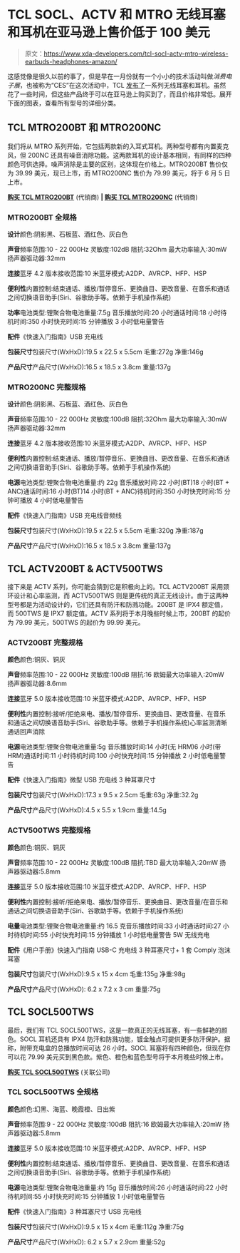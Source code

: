 # TCL SOCL、ACTV 和 MTRO 无线耳塞和耳机在亚马逊上售价低于 100 美元

> 原文：<https://www.xda-developers.com/tcl-socl-actv-mtro-wireless-earbuds-headphones-amazon/>

这感觉像是很久以前的事了，但是早在一月份就有一个小小的技术活动叫做*消费电子展*，也被称为“CES”在这次活动中，TCL [发布了](https://www.tclusa.com/press-releases/tcl-premium-audio-ces-2020)一系列无线耳塞和耳机。虽然花了一些时间，但这些产品终于可以在亚马逊上购买到了，而且价格非常低。展开下面的图表，查看所有型号的详细分类。

## TCL MTRO200BT 和 MTRO200NC

我们将从 MTRO 系列开始，它包括两款新的入耳式耳机。两种型号都有内置麦克风，但 200NC 还具有噪音消除功能。这两款耳机的设计基本相同，有同样的四种颜色可供选择。噪声消除是主要的区别，这体现在价格上。MTRO200BT 售价仅为 39.99 美元，现已上市，而 MTRO200NC 售价为 79.99 美元，将于 6 月 5 日上市。

**[购买 TCL MTRO200BT](https://www.amazon.com/dp/B087FCJB54?tag=xda-70m2lbj-20&ascsubtag=UUxdaUeUpU28585&asc_refurl=https%3A%2F%2Fwww.xda-developers.com%2Ftcl-socl-actv-mtro-wireless-earbuds-headphones-amazon%2F&asc_campaign=Short-Term)** (代销商) **| [购买 TCL MTRO200NC](https://www.amazon.com/dp/B087F749TN?tag=xda-70m2lbj-20&ascsubtag=UUxdaUeUpU28585&asc_refurl=https%3A%2F%2Fwww.xda-developers.com%2Ftcl-socl-actv-mtro-wireless-earbuds-headphones-amazon%2F&asc_campaign=Short-Term)** (代销商)

### MTRO200BT 全规格

**设计**颜色:阴影黑、石板蓝、酒红色、灰白色

**声音**频率范围:10 - 22 000Hz 灵敏度:102dB 阻抗:32Ohm 最大功率输入:30mW 扬声器驱动器:32mm

**连接**蓝牙 4.2 版本接收范围:10 米蓝牙模式:A2DP、AVRCP、HFP、HSP

**便利性**内置控制:结束通话、播放/暂停音乐、更换曲目、更改音量、在音乐和通话之间切换语音助手(Siri、谷歌助手等。依赖于手机操作系统)

**功率**电池类型:锂聚合物电池重量:7.5g 音乐播放时间:20 小时通话时间:18 小时待机时间:350 小时快充时间:15 分钟播放 3 小时低电量警告

**配件**《快速入门指南》USB 充电线

**包装尺寸**包装尺寸(WxHxD):19.5 x 22.5 x 5.5cm 毛重:272g 净重:146g

**产品尺寸**产品尺寸(WxHxD):16.5 x 18.5 x 3.8cm 重量:137g

### MTRO200NC 完整规格

**设计**颜色:阴影黑、石板蓝、酒红色、灰白色

**声音**频率范围:10 - 22 000Hz 灵敏度:100dB 阻抗:32Ohm 最大功率输入:30mW 扬声器驱动器:32mm

**连接**蓝牙 4.2 版本接收范围:10 米蓝牙模式:A2DP、AVRCP、HFP、HSP

**便利性**内置控制:结束通话、播放/暂停音乐、更换曲目、更改音量、在音乐和通话之间切换语音助手(Siri、谷歌助手等。依赖于手机操作系统)

**电源**电池类型:锂聚合物电池重量:约 22g 音乐播放时间:22 小时(BT)18 小时(BT + ANC)通话时间:16 小时(BT)14 小时(BT + ANC)待机时间:350 小时快充时间:15 分钟可播放 4 小时低电量警告

**配件**《快速入门指南》USB 充电线音频线

**包装尺寸**包装尺寸(WxHxD):19.5 x 22.5 x 5.5cm 毛重:320g 净重:187g

**产品尺寸**产品尺寸(WxHxD):16.5 x 18.5 x 3.8cm 重量:137g

## TCL ACTV200BT & ACTV500TWS

接下来是 ACTV 系列，你可能会猜到它是积极向上的。TCL ACTV200BT 采用颈环设计和心率监测，而 ACTV500TWS 则是更传统的真正无线设计。由于这两种型号都是为活动设计的，它们还具有防汗和防溅功能。200BT 是 IPX4 额定值，而 500TWS 是 IPX7 额定值。ACTV 系列将于本月晚些时候上市，200BT 的起价为 79.99 美元，500TWS 的起价为 99.99 美元。

### ACTV200BT 完整规格

**颜色**颜色:铜灰、铜灰

**声音**频率范围:10 - 22 000Hz 灵敏度:100dB 阻抗:16 欧姆最大功率输入:20mW 扬声器驱动器:8.6mm

**连接**蓝牙 5.0 版本接收范围:10 米蓝牙模式:A2DP、AVRCP、HFP、HSP

**便利性**内置控制:接听/拒绝来电、播放/暂停音乐、更换曲目、更改音量、在音乐和通话之间切换语音助手(Siri、谷歌助手等。依赖于手机操作系统)心率监测清晰通话回声消除

**电源**电池类型:锂聚合物电池重量:5g 音乐播放时间:14 小时(无 HRM)6 小时(带 HRM)通话时间:11 小时待机时间:100 小时快充时间:15 分钟播放 2 小时低电量警告

**配件**《快速入门指南》微型 USB 充电线 3 种耳罩尺寸

**包装尺寸**包装尺寸(WxHxD):17.3 x 9.5 x 2.5cm 毛重:63g 净重:32.2g

**产品尺寸**产品尺寸(WxHxD):4.5 x 5.5 x 1.9cm 重量:14.5g

### ACTV500TWS 完整规格

**颜色**颜色:铜灰、铜灰

**声音**频率范围:10 - 22 000Hz 灵敏度:100dB 阻抗:TBD 最大功率输入:20mW 扬声器驱动器:5.8mm

**连接**蓝牙 5.0 版本接收范围:10 米蓝牙模式:A2DP、AVRCP、HFP、HSP

**便利性**内置控制:接听/拒绝来电、播放/暂停音乐、更换曲目、更改音量/在音乐和通话之间切换语音助手(Siri、谷歌助手等。依赖于手机操作系统)

**电量**电池类型:锂聚合物电池重量:约 16.5 克音乐播放时间:33 小时通话时间:27 小时待机时间:55 小时快充时间:15 分钟播放 1 小时低电量警告 5W 无线充电

**配件**《用户手册》快速入门指南 USB-C 充电线 3 种耳塞尺寸+ 1 套 Comply 泡沫耳塞

**包装尺寸**包装尺寸(WxHxD):9.5 x 15 x 4cm 毛重:135g 净重:98g

**产品尺寸**产品尺寸(WxHxD): 6.2 x 7.2 x 3 cm 重量:75g

## TCL SOCL500TWS

最后，我们有 TCL SOCL500TWS，这是一款真正的无线耳塞，有一些鲜艳的颜色。SOCL 耳机还具有 IPX4 防汗和防溅功能，镀金触点可提供更多防汗保护。据称，附带充电盒的总播放时间可达 26 小时。SOCL 耳塞将有四种颜色，但现在你可以花 79.99 美元买到黑色款。紫色、橙色和蓝色型号将于本月晚些时候上市。

**[购买 TCL SOCL500TWS](https://www.amazon.com/dp/B087DYH27L?tag=xda-70m2lbj-20&ascsubtag=UUxdaUeUpU28585&asc_refurl=https%3A%2F%2Fwww.xda-developers.com%2Ftcl-socl-actv-mtro-wireless-earbuds-headphones-amazon%2F&asc_campaign=Short-Term)** (关联公司)

### TCL SOCL500TWS 全规格

**颜色**颜色:幻黑、海蓝、晚霞橙、日出紫

**声音**频率范围:9 - 22 000Hz 灵敏度:100dB 阻抗:16 欧姆最大功率输入:20mW 扬声器驱动器:5.8mm

**连接**蓝牙 5.0 版本接收范围:10 米蓝牙模式:A2DP、AVRCP、HFP、HSP

**便利性**内置控制:结束通话、播放/暂停音乐、更换曲目、更改音量、在音乐和通话之间切换语音助手(Siri、谷歌助手等。依赖于手机操作系统)

**电源**电池类型:锂聚合物电池重量:约 15g 音乐播放时间:26 小时通话时间:22 小时待机时间:55 小时快充时间:15 分钟播放 1 小时低电量警告

**配件**《快速入门指南》3 种耳塞尺寸 USB 充电线

**包装尺寸**包装尺寸(WxHxD):9.5 x 15 x 4cm 毛重:112g 净重:75g

**产品尺寸**产品尺寸(WxHxD): 6.2 x 5.7 x 2.9cm 重量:52g